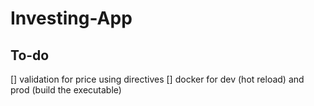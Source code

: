 # Investing-App

## To-do
[] validation for price using directives
[] docker for dev (hot reload) and prod (build the executable)
